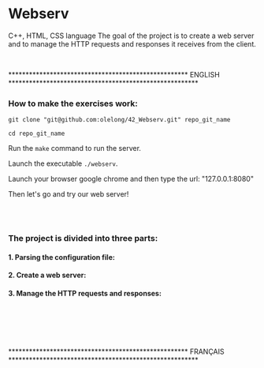 # Webserv

C++, HTML, CSS language
The goal of the project is to create a web server and to manage the HTTP requests and responses it receives from the client.

</br>
<p align="left"> **************************************************** ENGLISH ******************************************************* </p>

### How to make the exercises work: 
``` git clone "git@github.com:olelong/42_Webserv.git" repo_git_name ```

``` cd repo_git_name ```

Run the ``` make ``` command to run the server.

Launch the executable ``` ./webserv ```.  

Launch your browser google chrome and then type the url: "127.0.0.1:8080"

Then let's go and try our web server!

</br></br>

### The project is divided into three parts:


#### 1. Parsing the configuration file:
#### 2. Create a web server:
#### 3. Manage the HTTP requests and responses:


</br></br>
</br></br>

<p align="left"> **************************************************** FRANÇAIS ******************************************************* </p>
